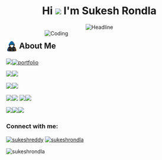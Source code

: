 
<h1 align="center">Hi <img src="https://media.giphy.com/media/hvRJCLFzcasrR4ia7z/giphy.gif" width="35"> I'm Sukesh Rondla </h1>

<!-- Typing Animation for Tagline -->
<div align=center>
    <img src="https://readme-typing-svg.herokuapp.com?color=%236FDA44&size=32&center=true&vCenter=true&width=600&height=50&lines=Web+Developer;Computer+Science+Student;Open-Source+Enthusiast" alt="Headline" />
</div>

<!-- Octocat Image on the right -->
<img align="right" alt="Coding" width="400" src="https://octodex.github.com/images/daftpunktocat-guy.gif">

<!-- About Me Section -->
## <picture><img src="https://github.com/0xAbdulKhalid/0xAbdulKhalid/raw/main/assets/mdImages/about_me.gif" width = 30px align="center"></picture><b> About Me</b>

<!-- Badges Section -->
 
<!-- Currently Working On Badge and Portfolio Link -->
![](https://img.shields.io/badge/🔭%20I’m%20currently%20working%20on-%23E34F26?style=for-the-badge&logoColor=white)[![portfolio](https://img.shields.io/badge/Portfolio%20Website-%231877F2?style=for-the-badge&logoColor=white)](http://www.sukeshrondla.com)

<!-- Currently Learning Badge and React.js Logo -->
![](https://img.shields.io/badge/🌱%20I’m%20currently%20learning-%234ea94b?style=for-the-badge&logoColor=white)![](https://img.shields.io/badge/react.js-%2320232a.svg?style=for-the-badge&logo=react&logoColor=%2361DAFB)

<!-- Ask Me About Badge and Web Development Badge -->
![](https://img.shields.io/badge/💬%20Ask%20me%20about-%23FF0000?style=for-the-badge)![](https://img.shields.io/badge/Web%20Development-%23563D7C?style=for-the-badge)

<!-- Contact and Resume Badges -->
![](https://img.shields.io/badge/📫%20Reach%20out%20to%20me-%23323330?style=for-the-badge&logoColor=white)![](https://img.shields.io/badge/rondla.sukesh@icloud.com-%23ED8B00?style=for-the-badge&logoColor=white)
![](https://img.shields.io/badge/✍%20You%20can%20find%20my%20resume-%23563D7C?style=for-the-badge&logoColor=white)[![](https://img.shields.io/badge/here↗️-%23E34F26?style=for-the-badge&logoColor=white)](http://www.sukeshrondla.com/SukeshReddyRondla-Resume.pdf) 

<!-- Fun Fact Badge -->
![](https://img.shields.io/badge/⚡%20Fun%20fact-yellow?style=for-the-badge&logoColor=white)![](https://img.shields.io/badge/My%20first%20line%20of%20code%20was%20not-%2300f?style=for-the-badge&logoColor=white)![](https://img.shields.io/badge/Hello%20%20World!-%23404d59?style=for-the-badge)

<!-- Connect with Me Section -->
<h3 align="left">Connect with me:</h3>
<p align="left">
    <!-- Social Media Icons and Links -->
    <a href="https://codepen.io/sukeshreddy" target="blank"><img align="center" src="https://raw.githubusercontent.com/rahuldkjain/github-profile-readme-generator/master/src/images/icons/Social/codepen.svg" alt="sukeshreddy" height="30" width="40" /></a>
    <a href="https://twitter.com/sukeshrondla" target="blank"><img align="center" src="https://raw.githubusercontent.com/rahuldkjain/github-profile-readme-generator/master/src/images/icons/Social/twitter.svg" alt="sukeshrondla" height="30" width="40" /></a>
    <!-- Add more social media icons and links as needed -->
</p>

<!-- GitHub Streak Stats -->
<p><img align="center" src="https://github-readme-streak-stats.herokuapp.com/?user=sukeshrondla&" alt="sukeshrondla" /></p>
